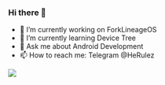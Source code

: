 ### Hi there 👋

- 🔭 I’m currently working on ForkLineageOS
- 🌱 I’m currently learning Device Tree
- 💬 Ask me about Android Development
- 📫 How to reach me: Telegram @HeRulez

<img src="https://github-readme-stats.vercel.app/api?username=HeRulez&&show_icons=true&title_color=fc0f03&icon_color=fc0f03&text_color=daf7dc&bg_color=151515">

